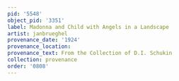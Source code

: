 ```yaml
---
pid: '5548'
object_pid: '3351'
label: Madonna and Child with Angels in a Landscape
artist: janbrueghel
provenance_date: '1924'
provenance_location:
provenance_text: From the Collection of D.I. Schukin
collection: provenance
order: '0808'
---
```

